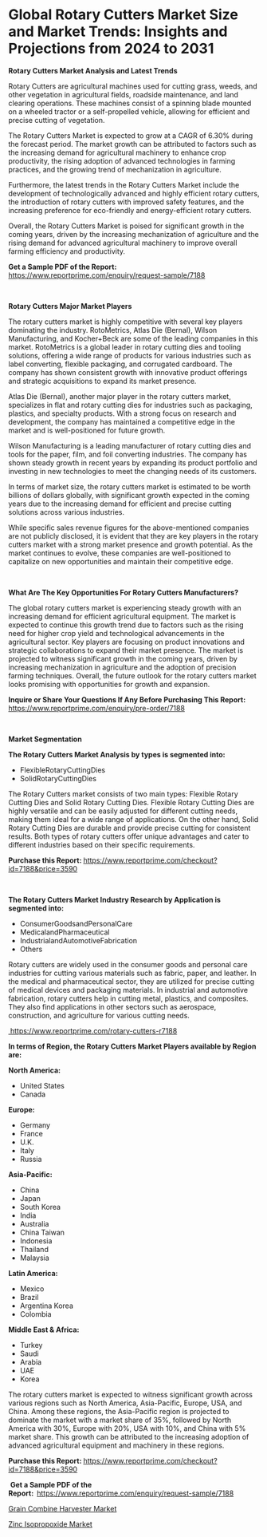 <p><h1>Global Rotary Cutters Market Size and Market Trends: Insights and Projections from 2024 to 2031</h1></p><p><strong>Rotary Cutters Market Analysis and Latest Trends</strong></p>
<p><p>Rotary Cutters are agricultural machines used for cutting grass, weeds, and other vegetation in agricultural fields, roadside maintenance, and land clearing operations. These machines consist of a spinning blade mounted on a wheeled tractor or a self-propelled vehicle, allowing for efficient and precise cutting of vegetation.</p><p>The Rotary Cutters Market is expected to grow at a CAGR of 6.30% during the forecast period. The market growth can be attributed to factors such as the increasing demand for agricultural machinery to enhance crop productivity, the rising adoption of advanced technologies in farming practices, and the growing trend of mechanization in agriculture.</p><p>Furthermore, the latest trends in the Rotary Cutters Market include the development of technologically advanced and highly efficient rotary cutters, the introduction of rotary cutters with improved safety features, and the increasing preference for eco-friendly and energy-efficient rotary cutters.</p><p>Overall, the Rotary Cutters Market is poised for significant growth in the coming years, driven by the increasing mechanization of agriculture and the rising demand for advanced agricultural machinery to improve overall farming efficiency and productivity.</p></p>
<p><strong>Get a Sample PDF of the Report:&nbsp;</strong> <a href="https://www.reportprime.com/enquiry/request-sample/7188">https://www.reportprime.com/enquiry/request-sample/7188</a></p>
<p>&nbsp;</p>
<p><strong>Rotary Cutters Major Market Players</strong></p>
<p><p>The rotary cutters market is highly competitive with several key players dominating the industry. RotoMetrics, Atlas Die (Bernal), Wilson Manufacturing, and Kocher+Beck are some of the leading companies in this market. RotoMetrics is a global leader in rotary cutting dies and tooling solutions, offering a wide range of products for various industries such as label converting, flexible packaging, and corrugated cardboard. The company has shown consistent growth with innovative product offerings and strategic acquisitions to expand its market presence.</p><p>Atlas Die (Bernal), another major player in the rotary cutters market, specializes in flat and rotary cutting dies for industries such as packaging, plastics, and specialty products. With a strong focus on research and development, the company has maintained a competitive edge in the market and is well-positioned for future growth.</p><p>Wilson Manufacturing is a leading manufacturer of rotary cutting dies and tools for the paper, film, and foil converting industries. The company has shown steady growth in recent years by expanding its product portfolio and investing in new technologies to meet the changing needs of its customers.</p><p>In terms of market size, the rotary cutters market is estimated to be worth billions of dollars globally, with significant growth expected in the coming years due to the increasing demand for efficient and precise cutting solutions across various industries.</p><p>While specific sales revenue figures for the above-mentioned companies are not publicly disclosed, it is evident that they are key players in the rotary cutters market with a strong market presence and growth potential. As the market continues to evolve, these companies are well-positioned to capitalize on new opportunities and maintain their competitive edge.</p></p>
<p>&nbsp;</p>
<p><strong>What Are The Key Opportunities For Rotary Cutters Manufacturers?</strong></p>
<p><p>The global rotary cutters market is experiencing steady growth with an increasing demand for efficient agricultural equipment. The market is expected to continue this growth trend due to factors such as the rising need for higher crop yield and technological advancements in the agricultural sector. Key players are focusing on product innovations and strategic collaborations to expand their market presence. The market is projected to witness significant growth in the coming years, driven by increasing mechanization in agriculture and the adoption of precision farming techniques. Overall, the future outlook for the rotary cutters market looks promising with opportunities for growth and expansion.</p></p>
<p><strong>Inquire or Share Your Questions If Any Before Purchasing This Report:</strong> <a href="https://www.reportprime.com/enquiry/pre-order/7188">https://www.reportprime.com/enquiry/pre-order/7188</a></p>
<p>&nbsp;</p>
<p><strong>Market Segmentation</strong></p>
<p><strong>The Rotary Cutters Market Analysis by types is segmented into:</strong></p>
<p><ul><li>FlexibleRotaryCuttingDies</li><li>SolidRotaryCuttingDies</li></ul></p>
<p><p>The Rotary Cutters market consists of two main types: Flexible Rotary Cutting Dies and Solid Rotary Cutting Dies. Flexible Rotary Cutting Dies are highly versatile and can be easily adjusted for different cutting needs, making them ideal for a wide range of applications. On the other hand, Solid Rotary Cutting Dies are durable and provide precise cutting for consistent results. Both types of rotary cutters offer unique advantages and cater to different industries based on their specific requirements.</p></p>
<p><strong>Purchase this Report:&nbsp;</strong><a href="https://www.reportprime.com/checkout?id=7188&price=3590">https://www.reportprime.com/checkout?id=7188&price=3590</a></p>
<p>&nbsp;</p>
<p><strong>The Rotary Cutters Market Industry Research by Application is segmented into:</strong></p>
<p><ul><li>ConsumerGoodsandPersonalCare</li><li>MedicalandPharmaceutical</li><li>IndustrialandAutomotiveFabrication</li><li>Others</li></ul></p>
<p><p>Rotary cutters are widely used in the consumer goods and personal care industries for cutting various materials such as fabric, paper, and leather. In the medical and pharmaceutical sector, they are utilized for precise cutting of medical devices and packaging materials. In industrial and automotive fabrication, rotary cutters help in cutting metal, plastics, and composites. They also find applications in other sectors such as aerospace, construction, and agriculture for various cutting needs.</p></p>
<p><a href="https://www.reportprime.com/rotary-cutters-r7188">&nbsp;https://www.reportprime.com/rotary-cutters-r7188</a></p>
<p><strong>In terms of Region, the Rotary Cutters Market Players available by Region are:</strong></p>
<p>
    <p> <strong> North America: </strong>
        <ul>
            <li>United States</li>
            <li>Canada</li>
        </ul>
        </p> 
    <p> <strong> Europe: </strong>
        <ul>
            <li>Germany</li>
            <li>France</li>
            <li>U.K.</li>
            <li>Italy</li>
            <li>Russia</li>
        </ul>
        </p> 
    <p> <strong> Asia-Pacific: </strong>
        <ul>
            <li>China</li>
            <li>Japan</li>
            <li>South Korea</li>
            <li>India</li>
            <li>Australia</li>
            <li>China Taiwan</li>
            <li>Indonesia</li>
            <li>Thailand</li>
            <li>Malaysia</li>
        </ul>
        </p> 
    <p> <strong> Latin America: </strong>
        <ul>
            <li>Mexico</li>
            <li>Brazil</li>
            <li>Argentina Korea</li>
            <li>Colombia</li>
        </ul>
        </p> 
    <p> <strong> Middle East & Africa: </strong>
        <ul>
            <li>Turkey</li>
            <li>Saudi</li>
            <li>Arabia</li>
            <li>UAE</li>
            <li>Korea</li>
        </ul>
    </p>
    </p>
<p><p>The rotary cutters market is expected to witness significant growth across various regions such as North America, Asia-Pacific, Europe, USA, and China. Among these regions, the Asia-Pacific region is projected to dominate the market with a market share of 35%, followed by North America with 30%, Europe with 20%, USA with 10%, and China with 5% market share. This growth can be attributed to the increasing adoption of advanced agricultural equipment and machinery in these regions.</p></p>
<p><strong>Purchase this Report: </strong><a href="https://www.reportprime.com/checkout?id=7188&price=3590">https://www.reportprime.com/checkout?id=7188&price=3590</a></p>
<p>&nbsp;<strong>Get a Sample PDF of the Report:&nbsp;&nbsp;</strong><a href="https://www.reportprime.com/enquiry/request-sample/7188">https://www.reportprime.com/enquiry/request-sample/7188</a></p>
<p><strong></strong></p>
<p><p><a href="https://view.publitas.com/reportprime-1/grain-combine-harvester-market-furnish-information-about-market-size-market-share-market-dynamics-and-projections-spanning-from-2024-to-2031/">Grain Combine Harvester Market</a></p><p><a href="https://scarlet-rocket-c63.notion.site/Zinc-Isopropoxide-Market-Offer-Valuable-Insights-into-Market-Size-Market-Share-Market-Trends-and--3cb3b90182514b4bb92e0a00b261b074">Zinc Isopropoxide Market</a></p></p>